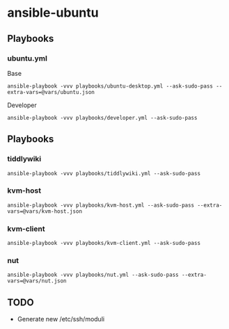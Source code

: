 # ansible-ubuntu

## Playbooks

### ubuntu.yml

Base
```
ansible-playbook -vvv playbooks/ubuntu-desktop.yml --ask-sudo-pass --extra-vars=@vars/ubuntu.json
```

Developer
```
ansible-playbook -vvv playbooks/developer.yml --ask-sudo-pass
```

## Playbooks

### tiddlywiki
```
ansible-playbook -vvv playbooks/tiddlywiki.yml --ask-sudo-pass
```

### kvm-host
```
ansible-playbook -vvv playbooks/kvm-host.yml --ask-sudo-pass --extra-vars=@vars/kvm-host.json
```

### kvm-client
```
ansible-playbook -vvv playbooks/kvm-client.yml --ask-sudo-pass
```

### nut
```
ansible-playbook -vvv playbooks/nut.yml --ask-sudo-pass --extra-vars=@vars/nut.json
```

## TODO
 - Generate new /etc/ssh/moduli
